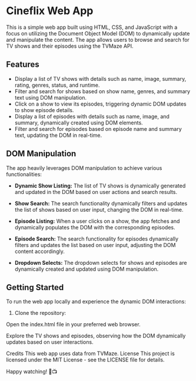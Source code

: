# **Cineflix Web App**

This is a simple web app built using HTML, CSS, and JavaScript with a focus on utilizing the Document Object Model (DOM) to dynamically update and manipulate the content. The app allows users to browse and search for TV shows and their episodes using the TVMaze API.

## Features

- Display a list of TV shows with details such as name, image, summary, rating, genres, status, and runtime.
- Filter and search for shows based on show name, genres, and summary text using DOM manipulation.
- Click on a show to view its episodes, triggering dynamic DOM updates to show episode details.
- Display a list of episodes with details such as name, image, and summary, dynamically created using DOM elements.
- Filter and search for episodes based on episode name and summary text, updating the DOM in real-time.

## DOM Manipulation

The app heavily leverages DOM manipulation to achieve various functionalities:

- **Dynamic Show Listing:** The list of TV shows is dynamically generated and updated in the DOM based on user actions and search results.

- **Show Search:** The search functionality dynamically filters and updates the list of shows based on user input, changing the DOM in real-time.

- **Episode Listing:** When a user clicks on a show, the app fetches and dynamically populates the DOM with the corresponding episodes.

- **Episode Search:** The search functionality for episodes dynamically filters and updates the list based on user input, adjusting the DOM content accordingly.

- **Dropdown Selects:** The dropdown selects for shows and episodes are dynamically created and updated using DOM manipulation.

## Getting Started

To run the web app locally and experience the dynamic DOM interactions:

1. Clone the repository:

Open the index.html file in your preferred web browser.

Explore the TV shows and episodes, observing how the DOM dynamically updates based on user interactions.


Credits
This web app uses data from TVMaze.
License
This project is licensed under the MIT License - see the LICENSE file for details.

Happy watching! 🍿📺
